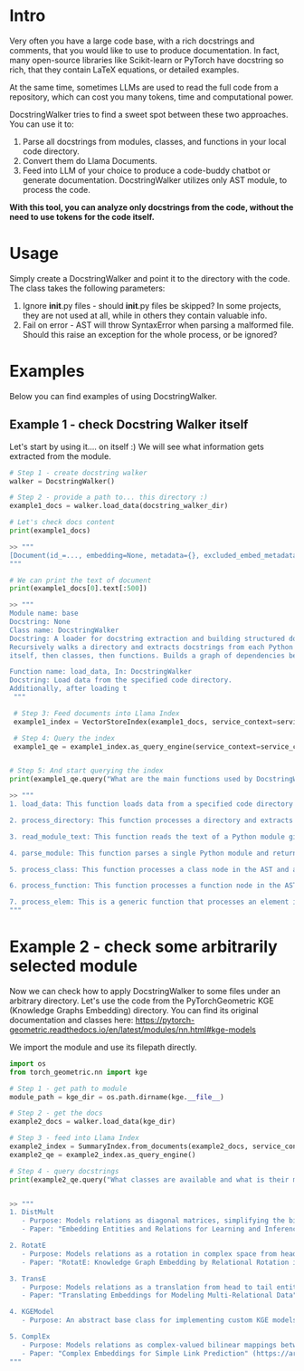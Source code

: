 # Intro
Very often you have a large code base, with a rich docstrings and comments, that you would like to use to produce documentation. In fact, many open-source libraries like Scikit-learn or PyTorch have docstring so rich, that they contain LaTeX equations, or detailed examples. 

At the same time, sometimes LLMs are used to read the full code from a repository, which can cost you many tokens, time and computational power.

DocstringWalker tries to find a sweet spot between these two approaches. You can use it to:

1. Parse all docstrings from modules, classes, and functions in your local code directory.
2. Convert them do Llama Documents.
3. Feed into LLM of your choice to produce a code-buddy chatbot or generate documentation.
DocstringWalker utilizes only AST module, to process the code.

**With this tool, you can analyze only docstrings from the code, without the need to use tokens for the code itself.**

# Usage

Simply create a DocstringWalker and point it to the directory with the code. The class takes the following parameters:

1. Ignore __init__.py files - should __init__.py files be skipped? In some projects, they are not used at all, while in others they contain valuable info. 
2. Fail on error - AST will throw SyntaxError when parsing a malformed file. Should this raise an exception for the whole process, or be ignored?

# Examples

Below you can find examples of using DocstringWalker.

## Example 1 - check Docstring Walker itself

Let's start by using it.... on itself :) We will see what information gets extracted from the module.  

```python
# Step 1 - create docstring walker
walker = DocstringWalker()

# Step 2 - provide a path to... this directory :)
example1_docs = walker.load_data(docstring_walker_dir)

# Let's check docs content
print(example1_docs)

>> """
[Document(id_=..., embedding=None, metadata={}, excluded_embed_metadata_keys=[], excluded_llm_metadata_keys=[], relationships={}, hash=..., text="Module name: base \n Docstring: None...") ]
"""

# We can print the text of document
print(example1_docs[0].text[:500])

>> """ 
Module name: base 
Docstring: None
Class name: DocstringWalker 
Docstring: A loader for docstring extraction and building structured documents from them.
Recursively walks a directory and extracts docstrings from each Python module - starting from the module
itself, then classes, then functions. Builds a graph of dependencies between the extracted docstrings.

Function name: load_data, In: DocstringWalker 
Docstring: Load data from the specified code directory.
Additionally, after loading t
 """

 # Step 3: Feed documents into Llama Index
 example1_index = VectorStoreIndex(example1_docs, service_context=service_context)

 # Step 4: Query the index
 example1_qe = example1_index.as_query_engine(service_context=service_context)


# Step 5: And start querying the index
print(example1_qe.query("What are the main functions used by DocstringWalker? Describe each one in points.").response)

>> """
1. load_data: This function loads data from a specified code directory and builds a dependency graph between the loaded documents. The graph is stored as an attribute of the class.

2. process_directory: This function processes a directory and extracts information from Python files. It returns a tuple containing a list of Document objects and a networkx Graph object. The Document objects represent the extracted information from Python files, and the Graph object represents the dependency graph between the extracted documents.

3. read_module_text: This function reads the text of a Python module given its path and returns the text of the module.

4. parse_module: This function parses a single Python module and returns a Document object with extracted information from the module.

5. process_class: This function processes a class node in the AST and adds relevant information to the graph. It returns a string representation of the processed class node and its sub-elements.

6. process_function: This function processes a function node in the AST and adds it to the graph. It returns a string representation of the processed function node with its sub-elements.

7. process_elem: This is a generic function that processes an element in the abstract syntax tree (AST) and delegates the execution to more specific functions based on the type of the element. It returns the result of processing the element.
"""
```


# Example 2 - check some arbitrarily selected module

Now we can check how to apply DocstringWalker to some files under an arbitrary directory. Let's use the code from the PyTorchGeometric KGE (Knowledge Graphs Embedding) directory. 
You can find its original documentation and classes here: https://pytorch-geometric.readthedocs.io/en/latest/modules/nn.html#kge-models

We import the module and use its filepath directly.

```python
import os
from torch_geometric.nn import kge

# Step 1 - get path to module
module_path = kge_dir = os.path.dirname(kge.__file__)

# Step 2 - get the docs
example2_docs = walker.load_data(kge_dir)

# Step 3 - feed into Llama Index
example2_index = SummaryIndex.from_documents(example2_docs, service_context=service_context)
example2_qe = example2_index.as_query_engine()

# Step 4 - query docstrings
print(example2_qe.query("What classes are available and what is their main purpose? Use nested numbered list to describe: the class name, short summary of purpose, papers or literature review for each one of them.").response)


>> """
1. DistMult
   - Purpose: Models relations as diagonal matrices, simplifying the bi-linear interaction between head and tail entities.
   - Paper: "Embedding Entities and Relations for Learning and Inference in Knowledge Bases" (https://arxiv.org/abs/1412.6575)

2. RotatE
   - Purpose: Models relations as a rotation in complex space from head to tail entities.
   - Paper: "RotatE: Knowledge Graph Embedding by Relational Rotation in Complex Space" (https://arxiv.org/abs/1902.10197)

3. TransE
   - Purpose: Models relations as a translation from head to tail entities.
   - Paper: "Translating Embeddings for Modeling Multi-Relational Data" (https://proceedings.neurips.cc/paper/2013/file/1cecc7a77928ca8133fa24680a88d2f9-Paper.pdf)

4. KGEModel
   - Purpose: An abstract base class for implementing custom KGE models.

5. ComplEx
   - Purpose: Models relations as complex-valued bilinear mappings between head and tail entities using the Hermetian dot product.
   - Paper: "Complex Embeddings for Simple Link Prediction" (https://arxiv.org/abs/1606.06357)
"""
```